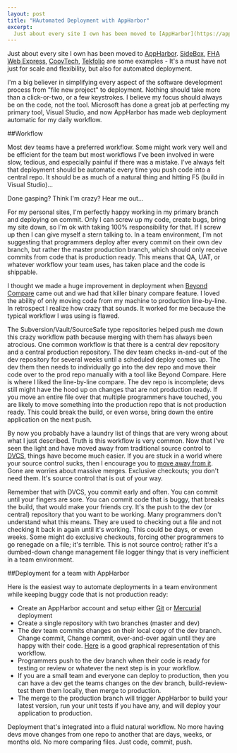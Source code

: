 ```yaml
---
layout: post
title: "HAutomated Deployment with AppHarbor"
excerpt:
  Just about every site I own has been moved to [AppHarbor](https://appharbor.com/). [SideBox](http://www.sidebox.com), [FHA Web Express](http:www.fhawebexpress.com), [CoovTech](http://www.coovtech.com), [Tekfolio](http://www.tekfolio.me) are some examples - It's a must have not just for scale and flexibility, but also for automated deployment.
---
```


Just about every site I own has been moved to [AppHarbor](https://appharbor.com/). [SideBox](http://www.sidebox.com), [FHA Web Express](http:www.fhawebexpress.com), [CoovTech](http://www.coovtech.com), [Tekfolio](http://www.tekfolio.me) are some examples - It's a must have not just for scale and flexibility, but also for automated deployment.

I'm a big believer in simplifying every aspect of the software development process from "file new project" to deployment. Nothing should take more than a click-or-two, or a few keystrokes. I believe my focus should always be on the code, not the tool. Microsoft has done a great job at perfecting my primary tool, Visual Studio, and now AppHarbor has made web deployment automatic for my daily workflow.

##Workflow

Most dev teams have a preferred workflow. Some might work very well and be efficient for the team but most workflows I've been involved in were slow, tedious, and especially painful if there was a mistake. I've always felt that deployment should be automatic every time you push code into a central repo. It should be as much of a natural thing and hitting F5 (build in Visual Studio)&hellip;

Done gasping? Think I'm crazy? Hear me out&hellip;  

For my personal sites, I'm perfectly happy working in my primary branch and deploying on commit. Only I can screw up my code, create bugs, bring my site down, so I'm ok with taking 100% responsibility for that. If I screw up then I can give myself a stern talking to. In a team environment, I'm not suggesting that programmers deploy after every commit on their own dev branch, but rather the master production branch, which should only receive commits from code that is production ready. This means that QA, UAT, or whatever workflow your team uses, has taken place and the code is shippable.  

I thought we made a huge improvement in deployment when [Beyond Compare](http://www.scootersoftware.com/) came out and we had that killer binary compare feature. I loved the ability of only moving code from my machine to production line-by-line. In retrospect I realize how crazy that sounds. It worked for me because the typical workflow I was using is flawed.  

The Subversion/Vault/SourceSafe type repositories helped push me down this crazy workflow path because merging with them has always been atrocious. One common workflow is that there is a central dev repository and a central production repository. The dev team checks in-and-out of the dev repository for several weeks until a scheduled deploy comes up. The dev them then needs to individually go into the dev repo and move their code over to the prod repo manually with a tool like Beyond Compare. Here is where I liked the line-by-line compare. The dev repo is incomplete; devs still might have the hood up on changes that are not production ready. If you move an entire file over that multiple programmers have touched, you are likely to move something into the production repo that is not production ready. This could break the build, or even worse, bring down the entire application on the next push.

By now you probably have a laundry list of things that are very wrong about what I just described. Truth is this workflow is very common. Now that I've seen the light and have moved away from traditional source control to [DVCS](http://en.wikipedia.org/wiki/Distributed_revision_control), things have become much easier. If you are stuck in a world where your source control sucks, then I encourage you to [move away from it](http://blog.coovtech.com/your-source-control-sucks). Gone are worries about massive merges. Exclusive checkouts; you don't need them. It's source control that is out of your way.

Remember that with DVCS, you commit early and often. You can commit until your fingers are sore. You can commit code that is buggy, that breaks the build, that would make your friends cry. It's the push to the dev (or central) repository that you want to be working. Many programmers don't understand what this means. They are used to checking out a file and not checking it back in again until it's working. This could be days, or even weeks. Some might do exclusive checkouts, forcing other programmers to go renegade on a file; it's terrible. This is not source control; rather it's a dumbed-down change management file logger thingy that is very inefficient in a team environment.

##Deployment for a team with AppHarbor

Here is the easiest way to automate deployments in a team environment while keeping buggy code that is not production ready:

- Create an AppHarbor account and setup either [Git](http://support.appharbor.com/kb/getting-started/deploying-your-first-application) or [Mercurial](http://support.appharbor.com/kb/getting-started/using-mercurial-on-appharbor) deployment
- Create a single repository with two branches (master and dev)
- The dev team commits changes on their local copy of the dev branch. Change commit, Change commit, over-and-over again until they are happy with their code. [Here](http://secretgeek.net/image/mercurial_workflow_image.png) is a good graphical representation of this workflow.
- Programmers push to the dev branch when their code is ready for testing or review or whatever the next step is in your workflow.
- If you are a small team and everyone can deploy to production, then you can have a dev get the teams changes on the dev branch, build-review-test them them locally, then merge to production.
- The merge to the production branch will trigger AppHarbor to build your latest version, run your unit tests if you have any, and will deploy your application to production.

Deployment that's integrated into a fluid natural workflow. No more having devs move changes from one repo to another that are days, weeks, or months old. No more comparing files. Just code, commit, push.